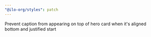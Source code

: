 ```yaml
---
"@ilo-org/styles": patch
---
```


Prevent caption from appearing on top of hero card when it's aligned bottom and justified start
